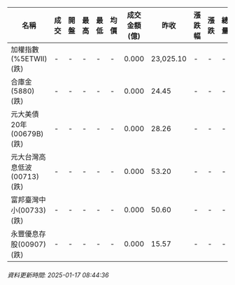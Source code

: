 | 名稱 | 成交 | 開盤 | 最高 | 最低 | 均價 | 成交金額(億) | 昨收 | 漲跌幅 | 漲跌 | 總量 | 昨量 | 振幅 |
| -------- | -------- | -------- | -------- |-------- | -------- | -------- |-------- |-------- |-------- | -------- | -------- |-------- |
|加權指數(%5ETWII) (跌)|-|-|-|-|-|0.000|23,025.10|-|-|-|-|0.00%|
|合庫金(5880) (跌)|-|-|-|-|-|0.000|24.45|-|-|-|-|0.00%|
|元大美債20年(00679B) (跌)|-|-|-|-|-|0.000|28.26|-|-|-|-|0.00%|
|元大台灣高息低波(00713) (跌)|-|-|-|-|-|0.000|53.20|-|-|-|-|0.00%|
|富邦臺灣中小(00733) (跌)|-|-|-|-|-|0.000|50.60|-|-|-|-|0.00%|
|永豐優息存股(00907) (跌)|-|-|-|-|-|0.000|15.57|-|-|-|-|0.00%|
###### 資料更新時間: 2025-01-17 08:44:36
